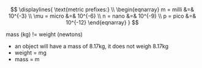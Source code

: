 $$
\displaylines{
\text{metric prefixes:} \\
\begin{eqnarray}
m = milli &=& 10^{-3} \\
\mu = micro &=& 10^{-6} \\
n = nano &=& 10^{-9} \\
p = pico &=& 10^{-12}
\end{eqnarray}
}
$$

mass (kg) != weight (newtons)
* an object will have a mass of 8.17kg, it does not weigh 8.17kg
* weight = mg
* mass = m
